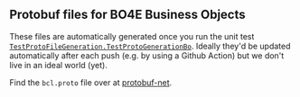 ## Protobuf files for BO4E Business Objects

These files are automatically generated once you run the unit test [`TestProtoFileGeneration.TestProtoGenerationBo`](/BO4ETestProject/TestProtoFileGeneration.cs). Ideally they'd be updated automatically after each push (e.g. by using a Github Action) but we don't live in an ideal world (yet).

Find the `bcl.proto` file over at [protobuf-net](https://github.com/protobuf-net/protobuf-net/blob/4b239629f5f9dbe4770a497f2c81465ab0669504/src/Tools/bcl.proto).